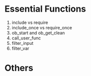 # Essential Functions

1. include vs require
2. include_once vs require_once
3. ob_start and ob_get_clean
4. call_user_func
5. filter_input
6. filter_var

# Others